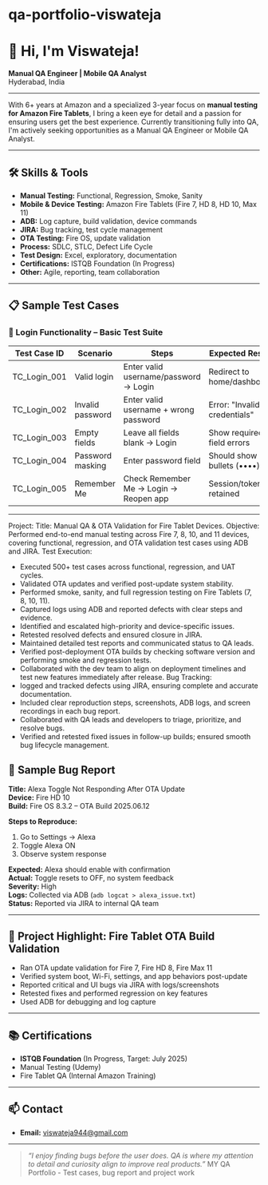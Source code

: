 # qa-portfolio-viswateja
# 👋 Hi, I'm Viswateja!

**Manual QA Engineer | Mobile QA Analyst**  
Hyderabad, India

---

With 6+ years at Amazon and a specialized 3-year focus on **manual testing for Amazon Fire Tablets**, I bring a keen eye for detail and a passion for ensuring users get the best experience. Currently transitioning fully into QA, I'm actively seeking opportunities as a Manual QA Engineer or Mobile QA Analyst.

---

## 🛠️ Skills & Tools

- **Manual Testing:** Functional, Regression, Smoke, Sanity
- **Mobile & Device Testing:** Amazon Fire Tablets (Fire 7, HD 8, HD 10, Max 11)
- **ADB:** Log capture, build validation, device commands
- **JIRA:** Bug tracking, test cycle management
- **OTA Testing:** Fire OS, update validation
- **Process:** SDLC, STLC, Defect Life Cycle
- **Test Design:** Excel, exploratory, documentation
- **Certifications:** ISTQB Foundation (In Progress)
- **Other:** Agile, reporting, team collaboration

---

## 📋 Sample Test Cases

### 🔐 Login Functionality – Basic Test Suite

| Test Case ID | Scenario                         | Steps                                    | Expected Result                         |
|--------------|----------------------------------|------------------------------------------|-----------------------------------------|
| TC_Login_001 | Valid login                      | Enter valid username/password → Login    | Redirect to home/dashboard              |
| TC_Login_002 | Invalid password                 | Enter valid username + wrong password    | Error: "Invalid credentials"            |
| TC_Login_003 | Empty fields                     | Leave all fields blank → Login           | Show required field errors              |
| TC_Login_004 | Password masking                 | Enter password field                     | Should show bullets (••••)              |
| TC_Login_005 | Remember Me                      | Check Remember Me → Login → Reopen app   | Session/token retained                  |

---
Project:
Title: Manual QA & OTA Validation for Fire Tablet Devices.
Objective: Performed end-to-end manual testing across Fire 7, 8, 10, and 11 devices, covering functional, regression, and OTA validation test cases using ADB and JIRA.
Test Execution:
- Executed 500+ test cases across functional, regression, and UAT cycles.
- Validated OTA updates and verified post-update system stability.
- Performed smoke, sanity, and full regression testing on Fire Tablets (7, 8, 10, 11).
- Captured logs using ADB and reported defects with clear steps and evidence.
- Identified and escalated high-priority and device-specific issues.
- Retested resolved defects and ensured closure in JIRA.
- Maintained detailed test reports and communicated status to QA leads.
- Verified post-deployment OTA builds by checking software version and performing smoke and regression tests.
- Collaborated with the dev team to align on deployment timelines and test new features immediately after release.
Bug Tracking:
- logged and tracked defects using JIRA, ensuring complete and accurate documentation.
- Included clear reproduction steps, screenshots, ADB logs, and screen recordings in each bug report.
- Collaborated with QA leads and developers to triage, prioritize, and resolve bugs.
- Verified and retested fixed issues in follow-up builds; ensured smooth bug lifecycle management.
  
## 🐞 Sample Bug Report

**Title:** Alexa Toggle Not Responding After OTA Update  
**Device:** Fire HD 10  
**Build:** Fire OS 8.3.2 – OTA Build 2025.06.12

**Steps to Reproduce:**
1. Go to Settings → Alexa  
2. Toggle Alexa ON  
3. Observe system response

**Expected:** Alexa should enable with confirmation  
**Actual:** Toggle resets to OFF, no system feedback  
**Severity:** High  
**Logs:** Collected via ADB (`adb logcat > alexa_issue.txt`)  
**Status:** Reported via JIRA to internal QA team  

---

## 🧪 Project Highlight: Fire Tablet OTA Build Validation

- Ran OTA update validation for Fire 7, Fire HD 8, Fire Max 11
- Verified system boot, Wi-Fi, settings, and app behaviors post-update
- Reported critical and UI bugs via JIRA with logs/screenshots
- Retested fixes and performed regression on key features
- Used ADB for debugging and log capture

---

## 📚 Certifications

- **ISTQB Foundation** (In Progress, Target: July 2025)
- Manual Testing (Udemy)
- Fire Tablet QA (Internal Amazon Training)

---

## 📫 Contact

- **Email:** viswateja944@gmail.com
<!-- - [LinkedIn](your-linkedin) | [Portfolio](your-website) -->

---

> *“I enjoy finding bugs before the user does. QA is where my attention to detail and curiosity align to improve real products.”*
MY QA Portfolio - Test cases, bug report and project work

